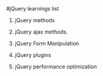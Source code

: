 #jQuery learnings list

1. jQuery methods

2. jQuery ajax methods.

3. jQuery Form Manipulation

4. jQuery plugins

5. jQuery performance optimization
